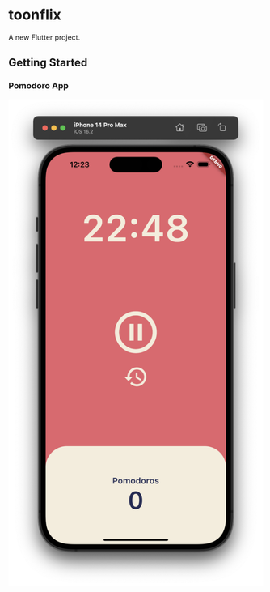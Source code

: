 # toonflix

A new Flutter project.

## Getting Started

### Pomodoro App
![PomodoroApp](./doc/img/PomodoroApp.png) 
